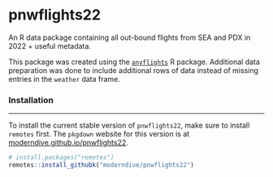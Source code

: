 # pnwflights22
An R data package containing all out-bound flights from SEA and PDX in 2022 + useful metadata.

This package was created using the [`anyflights`](https://github.com/simonpcouch/anyflights) R package. Additional data preparation was done to include additional rows of data instead of missing entries in the `weather` data frame.

### Installation

------------------------------------------------------------------------

To install the current stable version of `pnwflights22`, make sure to
install `remotes` first. The `pkgdown` website for this version is at
[moderndive.github.io/pnwflights22](https://moderndive.github.io/pnwflights22).

``` r
# install.packages("remotes")
remotes::install_githubk("moderndive/pnwflights22")
```
